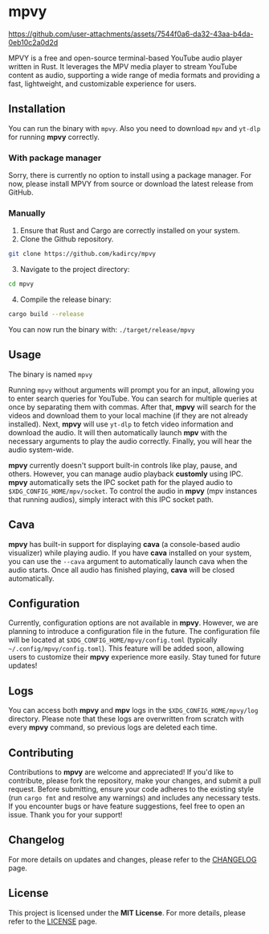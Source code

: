 # mpvy

https://github.com/user-attachments/assets/7544f0a6-da32-43aa-b4da-0eb10c2a0d2d

MPVY is a free and open-source terminal-based YouTube audio player written in Rust. It leverages the MPV media player to stream YouTube content as audio, supporting a wide range of media formats and providing a fast, lightweight, and customizable experience for users.

## Installation

You can run the binary with `mpvy`.
Also you need to download `mpv` and `yt-dlp` for running **mpvy** correctly.

### With package manager

Sorry, there is currently no option to install using a package manager. For now, please install MPVY from source or download the latest release from GitHub.

### Manually

1. Ensure that Rust and Cargo are correctly installed on your system.
2. Clone the Github repository.
```bash
git clone https://github.com/kadircy/mpvy
```
3. Navigate to the project directory:
```bash
cd mpvy
```
4. Compile the release binary:
```bash
cargo build --release
```

You can now run the binary with: `./target/release/mpvy`

## Usage
The binary is named `mpvy`

Running `mpvy` without arguments will prompt you for an input, allowing you to enter search queries for YouTube. You can search for multiple queries at once by separating them with commas. After that, **mpvy** will search for the videos and download them to your local machine (if they are not already installed). Next, **mpvy** will use `yt-dlp` to fetch video information and download the audio. It will then automatically launch **mpv** with the necessary arguments to play the audio correctly. Finally, you will hear the audio system-wide.

**mpvy** currently doesn't support built-in controls like play, pause, and others. However, you can manage audio playback **customly** using IPC. **mpvy** automatically sets the IPC socket path for the played audio to `$XDG_CONFIG_HOME/mpv/socket`. To control the audio in **mpvy** (mpv instances that running audios), simply interact with this IPC socket path.

## Cava
**mpvy** has built-in support for displaying **cava** (a console-based audio visualizer) while playing audio. If you have **cava** installed on your system, you can use the `--cava` argument to automatically launch cava when the audio starts. Once all audio has finished playing, **cava** will be closed automatically.

## Configuration
Currently, configuration options are not available in **mpvy**. However, we are planning to introduce a configuration file in the future. The configuration file will be located at `$XDG_CONFIG_HOME/mpvy/config.toml` (typically `~/.config/mpvy/config.toml`). This feature will be added soon, allowing users to customize their **mpvy** experience more easily. Stay tuned for future updates!

## Logs
You can access both **mpvy** and **mpv** logs in the `$XDG_CONFIG_HOME/mpvy/log` directory. Please note that these logs are overwritten from scratch with every **mpvy** command, so previous logs are deleted each time.

## Contributing

Contributions to **mpvy** are welcome and appreciated! If you'd like to contribute, please fork the repository, make your changes, and submit a pull request. Before submitting, ensure your code adheres to the existing style (run `cargo fmt` and resolve any warnings) and includes any necessary tests. If you encounter bugs or have feature suggestions, feel free to open an issue. Thank you for your support!

## Changelog
For more details on updates and changes, please refer to the [CHANGELOG](./CHANGELOG.md) page.

## License
This project is licensed under the **MIT License**. For more details, please refer to the [LICENSE](./LICENSE) page.